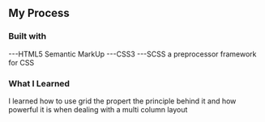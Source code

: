 ## My Process

### Built with

---HTML5 Semantic MarkUp
---CSS3
---SCSS a preprocessor framework for CSS

### What I Learned

I learned how to use grid the propert the principle behind it and how powerful it is when dealing with a multi column layout

